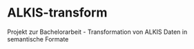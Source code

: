 # ALKIS-transform
Projekt zur Bachelorarbeit - Transformation von ALKIS Daten in semantische Formate 
